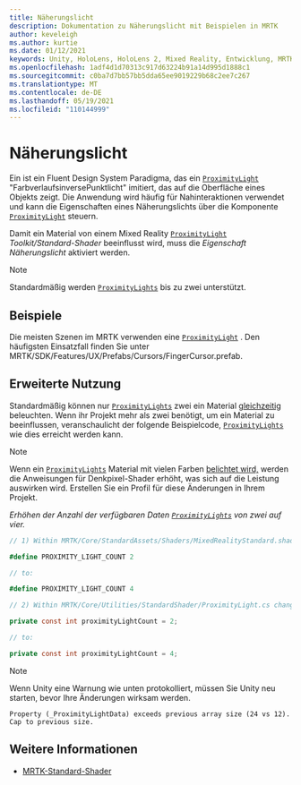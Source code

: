 ```yaml
---
title: Näherungslicht
description: Dokumentation zu Näherungslicht mit Beispielen in MRTK
author: keveleigh
ms.author: kurtie
ms.date: 01/12/2021
keywords: Unity, HoloLens, HoloLens 2, Mixed Reality, Entwicklung, MRTK,
ms.openlocfilehash: 1adf4d1d70313c917d63224b91a14d995d1888c1
ms.sourcegitcommit: c0ba7d7bb57bb5dda65ee9019229b68c2ee7c267
ms.translationtype: MT
ms.contentlocale: de-DE
ms.lasthandoff: 05/19/2021
ms.locfileid: "110144999"
---
```

# <a name="proximity-light"></a>Näherungslicht

Ein ist ein Fluent Design System Paradigma, das ein [`ProximityLight`](xref:Microsoft.MixedReality.Toolkit.Utilities.ProximityLight) "FarbverlaufsinversePunktlicht" imitiert, das auf die Oberfläche eines Objekts [](https://www.microsoft.com/design/fluent/) zeigt. Die Anwendung wird häufig für Nahinteraktionen verwendet und kann die Eigenschaften eines Näherungslichts über die Komponente [`ProximityLight`](xref:Microsoft.MixedReality.Toolkit.Utilities.ProximityLight) steuern.

Damit ein Material von einem Mixed Reality [`ProximityLight`](xref:Microsoft.MixedReality.Toolkit.Utilities.ProximityLight) *Toolkit/Standard-Shader* beeinflusst wird, muss die *Eigenschaft Näherungslicht* aktiviert werden.

> [!NOTE]
> Standardmäßig werden [`ProximityLights`](xref:Microsoft.MixedReality.Toolkit.Utilities.ProximityLight) bis zu zwei unterstützt.

## <a name="examples"></a>Beispiele

Die meisten Szenen im MRTK verwenden eine [`ProximityLight`](xref:Microsoft.MixedReality.Toolkit.Utilities.ProximityLight) . Den häufigsten Einsatzfall finden Sie unter MRTK/SDK/Features/UX/Prefabs/Cursors/FingerCursor.prefab.

## <a name="advanced-usage"></a>Erweiterte Nutzung

Standardmäßig können nur [`ProximityLights`](xref:Microsoft.MixedReality.Toolkit.Utilities.ProximityLight) zwei ein Material [gleichzeitig](https://docs.unity3d.com/ScriptReference/Material.html) beleuchten. Wenn ihr Projekt mehr als zwei benötigt, um ein Material zu beeinflussen, veranschaulicht der folgende Beispielcode, [`ProximityLights`](xref:Microsoft.MixedReality.Toolkit.Utilities.ProximityLight) wie dies erreicht werden kann. [](https://docs.unity3d.com/ScriptReference/Material.html)

> [!NOTE]
> Wenn ein [`ProximityLights`](xref:Microsoft.MixedReality.Toolkit.Utilities.ProximityLight) Material mit vielen Farben [belichtet wird,](https://docs.unity3d.com/ScriptReference/Material.html) werden die Anweisungen für Denkpixel-Shader erhöht, was sich auf die Leistung auswirken wird. Erstellen Sie ein Profil für diese Änderungen in Ihrem Projekt.

*Erhöhen der Anzahl der verfügbaren Daten [`ProximityLights`](xref:Microsoft.MixedReality.Toolkit.Utilities.ProximityLight) von zwei auf vier.*

```C#
// 1) Within MRTK/Core/StandardAssets/Shaders/MixedRealityStandard.shader change:

#define PROXIMITY_LIGHT_COUNT 2

// to:

#define PROXIMITY_LIGHT_COUNT 4

// 2) Within MRTK/Core/Utilities/StandardShader/ProximityLight.cs change:

private const int proximityLightCount = 2;

// to:

private const int proximityLightCount = 4;
```

> [!NOTE]
> Wenn Unity eine Warnung wie unten protokolliert, müssen Sie Unity neu starten, bevor Ihre Änderungen wirksam werden.
>
>`Property (_ProximityLightData) exceeds previous array size (24 vs 12). Cap to previous size.`

## <a name="see-also"></a>Weitere Informationen

* [MRTK-Standard-Shader](mrtk-standard-shader.md)
